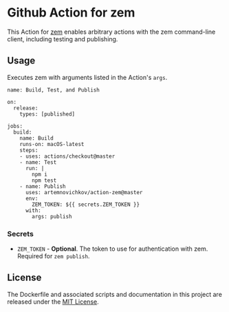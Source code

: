 # Github Action for zem
This Action for [zem](https://github.com/zeplin/zem) enables arbitrary actions with the zem command-line client, including testing and publishing.

## Usage

Executes zem with arguments listed in the Action's `args`.

```
name: Build, Test, and Publish

on: 
  release:
    types: [published]

jobs:
  build:
    name: Build
    runs-on: macOS-latest
    steps:
    - uses: actions/checkout@master
    - name: Test
      run: |
        npm i
        npm test
    - name: Publish
      uses: artemnovichkov/action-zem@master
      env:
        ZEM_TOKEN: ${{ secrets.ZEM_TOKEN }}
      with:
        args: publish
```

### Secrets

* `ZEM_TOKEN` - **Optional**. The token to use for authentication with zem. Required for `zem publish`.

## License

The Dockerfile and associated scripts and documentation in this project are released under the [MIT License](LICENSE).
